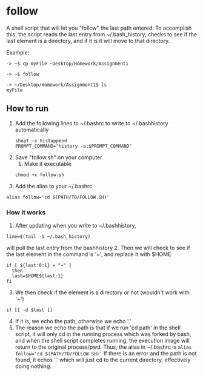 # follow
A shell script that will let you "follow" the last path entered.
To accomplish this, the script reads the last entry from ~/.bash_history, checks to see if the last element is a directory, and if it is it will move to that directory.

Example:
```
-> ~$ cp myFile ~Desktop/Homework/Assignment1

-> ~$ follow

-> ~/Desktop/Homework/Assignment1$ ls
myFile
```
## How to run
1. Add the following lines to ~/.bashrc to write to ~/.bashhistory automatically
      ```
      shopt -s histappend
      PROMPT_COMMAND="history -a;$PROMPT_COMMAND"
      ```
2. Save "follow.sh" on your computer
      1. Make it executable
      ```
      chmod +x follow.sh
      ```
3. Add the alias to your ~/.bashrc
  ```
  alias follow='cd $(PATH/TO/FOLLOW.SH)'
  ```
### How it works
1. After updating when you write to ~/.bashhistory, 
  ```
  line=$(tail -1 ~/.bash_history)
  ```
  will pull the last entry from the bashhistory
2. Then we will check to see if the last element in the command is '~', and replace it with $HOME
  ```
  if [ ${last:0:1} = "~" ]
    then
	last=$HOME${last:1}
  fi
  ```
3. We then check if the element is a directory or not (wouldn't work with '~')
  ```
  if [[ -d $last ]]
  ```
4. If it is, we echo the path, otherwise we echo '.'
5. The reason we echo the path is that if we run 'cd path' in the shell script, it will only cd in the running process which was forked by bash, and when the shell script completes running, the execution image will return to the original process/pwd. Thus, the alias in ~/.bashrc is 
  ```alias follow='cd $(PATH/TO/FOLLOW.SH)'```
If there is an error and the path is not found, it echos '.' which will just cd to the current directory, effectively doing nothing.
